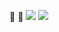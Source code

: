 🐏
🐏
![](https://media1.giphy.com/media/v1.Y2lkPTc5MGI3NjExbWI1bXA4dzlyaWs4NW1hMXMxenplNHNxNHN6ZDFlY3Jubnc4ZTVxaSZlcD12MV9pbnRlcm5hbF9naWZfYnlfaWQmY3Q9Zw/hryis7A55UXZNCUTNA/giphy.webp)
![](https://media0.giphy.com/media/v1.Y2lkPTc5MGI3NjExOGtqZzg0eTNhOHhmZjIzcWI2MzNxMXdjYjkyNnEwNnNzOHE3NGQxeSZlcD12MV9pbnRlcm5hbF9naWZfYnlfaWQmY3Q9Zw/gBkbmnBw4ml0fO5fSH/giphy.webp)
